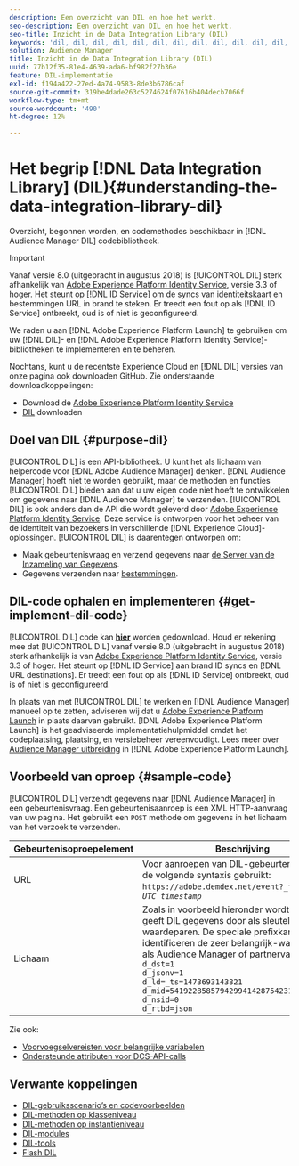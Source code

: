 ```yaml
---
description: Een overzicht van DIL en hoe het werkt.
seo-description: Een overzicht van DIL en hoe het werkt.
seo-title: Inzicht in de Data Integration Library (DIL)
keywords: 'dil, dil, dil, dil, dil, dil, dil, dil, dil, dil, dil, dil, dil, dil, dil, dil, dil, dil, dil, dil, dil, dil, dil, dil, dil, dil, dil, dil, dil, dil, dil, dil, dil, dil, dil. l, '
solution: Audience Manager
title: Inzicht in de Data Integration Library (DIL)
uuid: 77b12f35-81e4-4639-ada6-bf982f27b36e
feature: DIL-implementatie
exl-id: f194a422-27ed-4a74-9583-8de3b6786caf
source-git-commit: 319be4dade263c5274624f07616b404decb7066f
workflow-type: tm+mt
source-wordcount: '490'
ht-degree: 12%

---
```


# Het begrip [!DNL Data Integration Library] (DIL){#understanding-the-data-integration-library-dil}

Overzicht, begonnen worden, en codemethodes beschikbaar in [!DNL Audience Manager DIL] codebibliotheek.

>[!IMPORTANT]
>
>Vanaf versie 8.0 (uitgebracht in augustus 2018) is [!UICONTROL DIL] sterk afhankelijk van [Adobe Experience Platform Identity Service](https://experienceleague.adobe.com/docs/id-service/using/home.html), versie 3.3 of hoger. Het steunt op [!DNL ID Service] om de syncs van identiteitskaart en bestemmingen URL in brand te steken. Er treedt een fout op als [!DNL ID Service] ontbreekt, oud is of niet is geconfigureerd.
>
>We raden u aan [!DNL Adobe Experience Platform Launch] te gebruiken om uw [!DNL DIL]- en [!DNL Adobe Experience Platform Identity Service]-bibliotheken te implementeren en te beheren.

Nochtans, kunt u de recentste Experience Cloud en [!DNL DIL] versies van onze pagina ook downloaden GitHub. Zie onderstaande downloadkoppelingen:

* Download de [Adobe Experience Platform Identity Service](https://github.com/Adobe-Marketing-Cloud/id-service/releases)
* [DIL](https://github.com/Adobe-Marketing-Cloud/dil/releases) downloaden

## Doel van DIL {#purpose-dil}

[!UICONTROL DIL] is een API-bibliotheek. U kunt het als lichaam van helpercode voor [!DNL Adobe Audience Manager] denken. [!DNL Audience Manager] hoeft niet te worden gebruikt, maar de methoden en functies [!UICONTROL DIL] bieden aan dat u uw eigen code niet hoeft te ontwikkelen om gegevens naar [!DNL Audience Manager] te verzenden. [!UICONTROL DIL] is ook anders dan de API die wordt geleverd door [Adobe Experience Platform Identity Service](https://experienceleague.adobe.com/docs/id-service/using/home.html). Deze service is ontworpen voor het beheer van de identiteit van bezoekers in verschillende [!DNL Experience Cloud]-oplossingen. [!UICONTROL DIL] is daarentegen ontworpen om:

* Maak gebeurtenisvraag en verzend gegevens naar [de Server van de Inzameling van Gegevens](../reference/system-components/components-data-collection.md).
* Gegevens verzenden naar [bestemmingen](../features/destinations/destinations.md).

## DIL-code ophalen en implementeren {#get-implement-dil-code}

[!UICONTROL DIL] code kan  **[hier](https://github.com/Adobe-Marketing-Cloud/dil/releases)** worden gedownload. Houd er rekening mee dat [!UICONTROL DIL] vanaf versie 8.0 (uitgebracht in augustus 2018) sterk afhankelijk is van [Adobe Experience Platform Identity Service](https://experienceleague.adobe.com/docs/id-service/using/home.html), versie 3.3 of hoger. Het steunt op [!DNL ID Service] aan brand ID syncs en [!DNL URL destinations]. Er treedt een fout op als [!DNL ID Service] ontbreekt, oud is of niet is geconfigureerd.

In plaats van met [!UICONTROL DIL] te werken en [!DNL Audience Manager] manueel op te zetten, adviseren wij dat u [Adobe Experience Platform Launch](https://experienceleague.adobe.com/docs/launch/using/home.html) in plaats daarvan gebruikt. [!DNL Adobe Experience Platform Launch] is het geadviseerde implementatiehulpmiddel omdat het codeplaatsing, plaatsing, en versiebeheer vereenvoudigt. Lees meer over [Audience Manager uitbreiding](https://experienceleague.adobe.com/docs/launch/using/extensions-ref/adobe-extension/audience-manager/overview.html) in [!DNL Adobe Experience Platform Launch].

## Voorbeeld van oproep {#sample-code}

[!UICONTROL DIL] verzendt gegevens naar  [!DNL Audience Manager] in een gebeurtenisvraag. Een gebeurtenisaanroep is een XML HTTP-aanvraag van uw pagina. Het gebruikt een `POST` methode om gegevens in het lichaam van het verzoek te verzenden.

| Gebeurtenisoproepelement | Beschrijving |
|--- |--- |
| URL | Voor aanroepen van DIL-gebeurtenissen wordt de volgende syntaxis gebruikt: `https://adobe.demdex.net/event?_ts =` *`UNIX UTC timestamp`* |
| Lichaam | Zoals in voorbeeld hieronder wordt getoond, geeft DIL gegevens door als sleutel-waardeparen. De speciale prefixkarakters identificeren de zeer belangrijk-waardeparen als Audience Manager of partnervariabelen.<br>`d_dst=1`<br>`d_jsonv=1`<br>`d_ld=_ts=1473693143821`<br>`d_mid=54192285857942994142875423154873503351`<br>`d_nsid=0`<br>`d_rtbd=json`<br> |

Zie ook:
* [Voorvoegselvereisten voor belangrijke variabelen](../features/traits/trait-variable-prefixes.md)
* [Ondersteunde attributen voor DCS-API-calls](../api/dcs-intro/dcs-api-reference/dcs-keys.md)

## Verwante koppelingen

* [DIL-gebruiksscenario’s en codevoorbeelden](/help/using/dil/dil-use-cases.md)
* [DIL-methoden op klasseniveau ](/help/using/dil/dil-class-overview/dil-start.md)
* [DIL-methoden op instantieniveau](/help/using/dil/dil-instance-methods.md)
* [DIL-modules](/help/using/dil/dil-modules.md)
* [DIL-tools](/help/using/dil/dil-tools.md)
* [Flash DIL](/help/using/dil/dil-flash.md)
